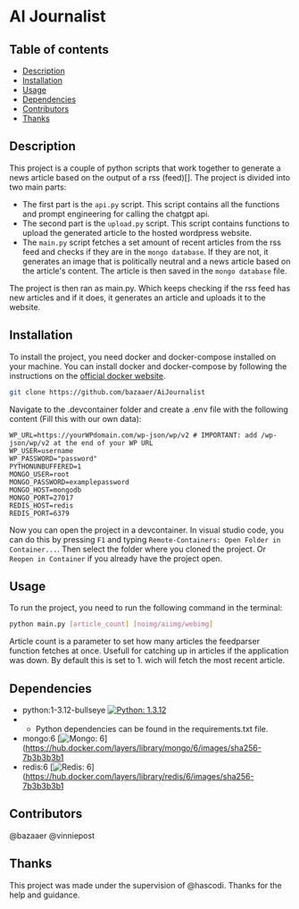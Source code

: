 # AI Journalist

## Table of contents

- [Description](#description)
- [Installation](#installation)
- [Usage](#usage)
- [Dependencies](#dependencies)
- [Contributors](#contributors)
- [Thanks](#thanks)

## Description

This project is a couple of python scripts that work together to generate a news article based on the output of a rss (feed)[]. The project is divided into two main parts:

- The first part is the `api.py` script. This script contains all the functions and prompt engineering for calling the chatgpt api.
- The second part is the `upload.py` script. This script contains functions to upload the generated article to the hosted wordpress website.
- The `main.py` script fetches a set amount of recent articles from the rss feed and checks if they are in the `mongo database`. If they are not, it generates an image that is politically neutral and a news article based on the article's content. The article is then saved in the `mongo database` file.

The project is then ran as main.py. Which keeps checking if the rss feed has new articles and if it does, it generates an article and uploads it to the website.

## Installation

To install the project, you need docker and docker-compose installed on your machine. You can install docker and docker-compose by following the instructions on the [official docker website](https://docs.docker.com/get-docker/).

```bash
git clone https://github.com/bazaaer/AiJournalist
```

Navigate to the .devcontainer folder and create a .env file with the following content (Fill this with our own data):

```env
WP_URL=https://yourWPdomain.com/wp-json/wp/v2 # IMPORTANT: add /wp-json/wp/v2 at the end of your WP URL
WP_USER=username
WP_PASSWORD="password"
PYTHONUNBUFFERED=1
MONGO_USER=root
MONGO_PASSWORD=examplepassword
MONGO_HOST=mongodb
MONGO_PORT=27017
REDIS_HOST=redis
REDIS_PORT=6379
```

Now you can open the project in a devcontainer. In visual studio code, you can do this by pressing `F1` and typing `Remote-Containers: Open Folder in Container...`. Then select the folder where you cloned the project. Or `Reopen in Container` if you already have the project open.


## Usage

To run the project, you need to run the following command in the terminal:

```bash
python main.py [article_count] [noimg/aiimg/webimg]
```

Article count is a parameter to set how many articles the feedparser function fetches at once. Usefull for catching up in articles if the application was down. By default this is set to 1. wich will fetch the most recent article.

## Dependencies

- python:1-3.12-bullseye [![Python: 1.3.12](https://img.shields.io/badge/Python-3.12.bullseye-green)](https://hub.docker.com/layers/library/python/3.12-bullseye/images/sha256-c820d5e7133d9017e324fc31988e243dca9f4e72721733c34f86b46b340aa5b7?context=explore)
- - Python dependencies can be found in the requirements.txt file.
- mongo:6 [![Mongo: 6](https://img.shields.io/badge/Mongo-6-green)](https://hub.docker.com/layers/library/mongo/6/images/sha256-7b3b3b3b1
- redis:6 [![Redis: 6](https://img.shields.io/badge/Redis-6-green)](https://hub.docker.com/layers/library/redis/6/images/sha256-7b3b3b3b1

## Contributors

@bazaaer
@vinniepost

## Thanks

This project was made under the supervision of @hascodi. Thanks for the help and guidance.

